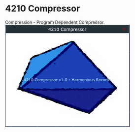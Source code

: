 # 4210 Compressor
Compression - Program Dependent Compressor. <br>
<img src="https://github.com/Kirby01/4210-Compressor/blob/main/af.png?raw=true"><br>
